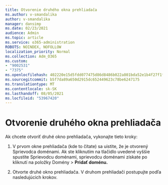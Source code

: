 ```yaml
---
title: Otvorenie druhého okna prehliadača
ms.author: v-smandalika
author: v-smandalika
manager: dansimp
ms.date: 02/23/2021
audience: Admin
ms.topic: article
ms.service: o365-administration
ROBOTS: NOINDEX, NOFOLLOW
localization_priority: Normal
ms.collection: Adm_O365
ms.custom:
- "9002531"
- "7375"
ms.openlocfilehash: 402220e15d5fdd077475d86d8486b022a801bda52e1b4f27f1fa385f31316f39
ms.sourcegitcommit: b5f7da89a650d2915dc652449623c78be6247175
ms.translationtype: MT
ms.contentlocale: sk-SK
ms.lasthandoff: 08/05/2021
ms.locfileid: "53967420"
---
```

# <a name="open-a-second-browser-window"></a>Otvorenie druhého okna prehliadača

Ak chcete otvoriť druhé okno prehliadača, vykonajte tieto kroky:

1. V prvom okne prehliadača (kde to čítate) sa uistite, že je otvorený Sprievodca doménami. Ak ste kliknutím na tlačidlo uvedené vyššie spustite Sprievodcu doménami, sprievodcu doménami získate po kliknutí na položky Domény > **Pridať doménu.**

2. Otvorte druhé okno prehliadača. V druhom prehliadači postupujte podľa nasledujúcich krokov.
